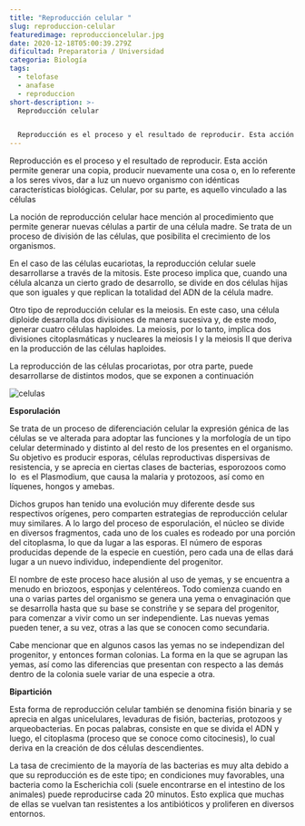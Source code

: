 ```yaml
---
title: "Reproducción celular "
slug: reproduccion-celular
featuredimage: reproduccioncelular.jpg
date: 2020-12-18T05:00:39.279Z
dificultad: Preparatoria / Universidad
categoria: Biología
tags:
  - telofase
  - anafase
  - reproduccion
short-description: >-
  Reproducción celular 


  Reproducción es el proceso y el resultado de reproducir. Esta acción permite generar una copia, producir nuevamente una cosa o, en lo referente a los seres vivos
---
```

<!--StartFragment-->

Reproducción es el proceso y el resultado de reproducir. Esta acción permite generar una copia, producir nuevamente una cosa o, en lo referente a los seres vivos, dar a luz un nuevo organismo con idénticas características biológicas. Celular, por su parte, es aquello vinculado a las células

La noción de reproducción celular hace mención al procedimiento que permite generar nuevas células a partir de una célula madre. Se trata de un proceso de división de las células, que posibilita el crecimiento de los organismos.



En el caso de las células eucariotas, la reproducción celular suele desarrollarse a través de la mitosis. Este proceso implica que, cuando una célula alcanza un cierto grado de desarrollo, se divide en dos células hijas que son iguales y que replican la totalidad del ADN de la célula madre.



Otro tipo de reproducción celular es la meiosis. En este caso, una célula diploide desarrolla dos divisiones de manera sucesiva y, de este modo, generar cuatro células haploides. La meiosis, por lo tanto, implica dos divisiones citoplasmáticas y nucleares la meiosis I y la meiosis II que deriva en la producción de las células haploides.



La reproducción de las células procariotas, por otra parte, puede desarrollarse de distintos modos, que se exponen a continuación 

![celulas](/assets/celulaa.jpg "celulas")

**Esporulación** 

Se trata de un proceso de diferenciación celular la expresión génica de las células se ve alterada para adoptar las funciones y la morfología de un tipo celular determinado y distinto al del resto de los presentes en el organismo. Su objetivo es producir esporas, células reproductivas dispersivas de resistencia, y se aprecia en ciertas clases de bacterias, esporozoos como lo  es el Plasmodium, que causa la malaria y protozoos, así como en líquenes, hongos y amebas.



Dichos grupos han tenido una evolución muy diferente desde sus respectivos orígenes, pero comparten estrategias de reproducción celular muy similares. A lo largo del proceso de esporulación, el núcleo se divide en diversos fragmentos, cada uno de los cuales es rodeado por una porción del citoplasma, lo que da lugar a las esporas. El número de esporas producidas depende de la especie en cuestión, pero cada una de ellas dará lugar a un nuevo individuo, independiente del progenitor.

El nombre de este proceso hace alusión al uso de yemas, y se encuentra a menudo en briozoos, esponjas y celentéreos. Todo comienza cuando en una o varias partes del organismo se genera una yema o envaginación que se desarrolla hasta que su base se constriñe y se separa del progenitor, para comenzar a vivir como un ser independiente. Las nuevas yemas pueden tener, a su vez, otras a las que se conocen como secundaria.



Cabe mencionar que en algunos casos las yemas no se independizan del progenitor, y entonces forman colonias. La forma en la que se agrupan las yemas, así como las diferencias que presentan con respecto a las demás dentro de la colonia suele variar de una especie a otra.



**Bipartición**

Esta forma de reproducción celular también se denomina fisión binaria y se aprecia en algas unicelulares, levaduras de fisión, bacterias, protozoos y arqueobacterias. En pocas palabras, consiste en que se divida el ADN y luego, el citoplasma (proceso que se conoce como citocinesis), lo cual deriva en la creación de dos células descendientes.



La tasa de crecimiento de la mayoría de las bacterias es muy alta debido a que su reproducción es de este tipo; en condiciones muy favorables, una bacteria como la Escherichia coli (suele encontrarse en el intestino de los animales) puede reproducirse cada 20 minutos. Esto explica que muchas de ellas se vuelvan tan resistentes a los antibióticos y proliferen en diversos entornos.